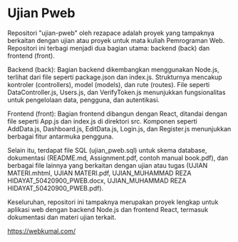 # Ujian Pweb

Repositori "ujian-pweb" oleh rezapace adalah proyek yang tampaknya berkaitan dengan ujian atau proyek untuk mata kuliah Pemrograman Web. Repositori ini terbagi menjadi dua bagian utama: backend (back) dan frontend (front).

Backend (back): Bagian backend dikembangkan menggunakan Node.js, terlihat dari file seperti package.json dan index.js. Strukturnya mencakup kontroler (controllers), model (models), dan rute (routes). File seperti DataController.js, Users.js, dan VerifyToken.js menunjukkan fungsionalitas untuk pengelolaan data, pengguna, dan autentikasi.

Frontend (front): Bagian frontend dibangun dengan React, ditandai dengan file seperti App.js dan index.js di direktori src. Komponen seperti AddData.js, Dashboard.js, EditData.js, Login.js, dan Register.js menunjukkan berbagai fitur antarmuka pengguna.

Selain itu, terdapat file SQL (ujian_pweb.sql) untuk skema database, dokumentasi (README.md, Assignment.pdf, contoh manual book.pdf), dan berbagai file lainnya yang berkaitan dengan ujian atau tugas (UJIAN MATERI.mhtml, UJIAN MATERI.pdf, UJIAN_MUHAMMAD REZA HIDAYAT_50420900_PWEB.docx, UJIAN_MUHAMMAD REZA HIDAYAT_50420900_PWEB.pdf).

Keseluruhan, repositori ini tampaknya merupakan proyek lengkap untuk aplikasi web dengan backend Node.js dan frontend React, termasuk dokumentasi dan materi ujian terkait.

https://webkumal.com/
